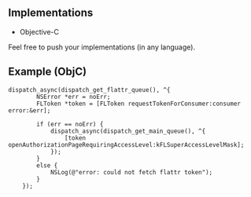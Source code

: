 ## Implementations

* Objective-C

Feel free to push your implementations (in any language).

## Example (ObjC)

	dispatch_async(dispatch_get_flattr_queue(), ^{
			NSError *err = noErr;
			FLToken *token = [FLToken requestTokenForConsumer:consumer error:&err];
			
			if (err == noErr) {
				dispatch_async(dispatch_get_main_queue(), ^{
					[token openAuthorizationPageRequiringAccessLevel:kFLSuperAccessLevelMask];
				});
			}
			else {
				NSLog(@"error: could not fetch flattr token");
			}
		});
